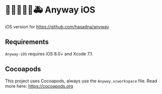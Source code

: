 # 🚗🚕🚙🚚🚜🚑 Anyway iOS
iOS version for https://github.com/hasadna/anyway


## Requirements

`Anyway-iOS` requires iOS 8.0+ and Xcode 7.1.


## Cocoapods

This project uses Cocoapods, always use the `Anyway.xcworkspace` file.
Read more here: https://cocoapods.org

